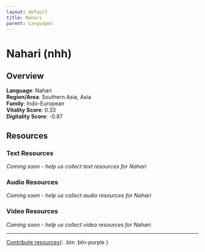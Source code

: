 ```yaml
---
layout: default
title: Nahari
parent: Languages
---
```


# Nahari (nhh)

## Overview

**Language**: Nahari  
**Region/Area**: Southern Asia, Asia  
**Family**: Indo-European  
**Vitality Score**: 0.33  
**Digitality Score**: -0.87  

## Resources

### Text Resources
*Coming soon - help us collect text resources for Nahari*

### Audio Resources
*Coming soon - help us collect audio resources for Nahari*

### Video Resources
*Coming soon - help us collect video resources for Nahari*

---

[Contribute resources](https://fairtrain.github.io/){: .btn .btn-purple }
